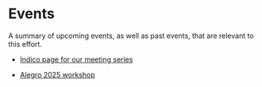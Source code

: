 # Events

A summary of upcoming events, as well as past events, that are relevant to this effort.

- [Indico page for our meeting series](https://indico.slac.stanford.edu/category/138/)

- [Alegro 2025 workshop](https://indico.slac.stanford.edu/event/9402/)